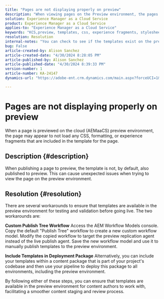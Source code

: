```yaml
---
title: "Pages are not displaying properly on preview"
description: "When viewing pages on the Preview environment, the pages are not displaying properly"
solution: Experience Manager as a Cloud Service
product: Experience Manager as a Cloud Service
applies-to: "Experience Manager as a Cloud Service"
keywords: "KCS,preview, templates, css, experience fragments, stylesheets, publish"
resolution: Resolution
internal-notes: "You can check to see if the templates exist on the preview server by port forwarding to the preview pod, and then using URL's like this to determine what templates exist: http://localhost:8881/conf/wknd/settings/wcm/templates.7.json"
bug: False
article-created-by: Alison Sanchez
article-created-date: "4/30/2024 8:28:05 PM"
article-published-by: Alison Sanchez
article-published-date: "4/30/2024 8:39:33 PM"
version-number: 1
article-number: KA-24147
dynamics-url: "https://adobe-ent.crm.dynamics.com/main.aspx?forceUCI=1&pagetype=entityrecord&etn=knowledgearticle&id=d6f92521-3007-ef11-9f89-000d3a345e57"

---
```

# Pages are not displaying properly on preview


When a page is previewed on the cloud (AEMaaCS) preview environment, the page may appear to not load any CSS, formatting, or experience fragments that are included in the template for the page.

## Description {#description}

When publishing a page to preview, the template is not, by default, also published to preview. This can cause unexpected issues when trying to view the page on the preview environment.

## Resolution {#resolution}


There are several workarounds to ensure that templates are available in the preview environment for testing and validation before going live. The two workarounds are:

<b>Custom Publish Tree Workflow</b>
Access the AEM Workflow Models console.
Copy the default "Publish Tree" workflow to create a new custom workflow model.
Modify the copied workflow to target the preview replication agent instead of the live publish agent.
Save the new workflow model and use it to manually publish templates to the preview environment.

<b>Include Templates in Deployment Package</b>
Alternatively, you can include your templates within a content package that is part of your project's codebase and then use your pipeline to deploy this package to all environments, including the preview environment.

By following either of these steps, you can ensure that templates are available in the preview environment for content authors to work with, facilitating a smoother content staging and review process.

